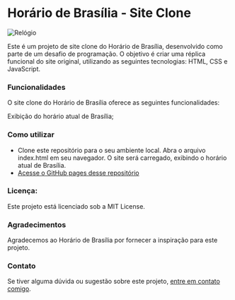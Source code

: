 # Horário de Brasília - Site Clone

![Relógio](https://cdn.leonardo.ai/users/48bbf657-f3bb-45dc-8d93-bfdaf18086fd/generations/773647d7-7cd6-4bdd-8794-b32f194cfa39/DreamShaper_v7_clock_Brazil_cyberpunk_tech_ultra_HD_3.jpg)

Este é um projeto de site clone do Horário de Brasília, desenvolvido como parte de um desafio de programação. O objetivo é criar uma réplica funcional do site original, utilizando as seguintes tecnologias: HTML, CSS e JavaScript.

### Funcionalidades<br>
O site clone do Horário de Brasília oferece as seguintes funcionalidades:

Exibição do horário atual de Brasília;

### Como utilizar
- Clone este repositório para o seu ambiente local.
Abra o arquivo index.html em seu navegador.
O site será carregado, exibindo o horário atual de Brasília.
- <a href="https://possomato.github.io/HorarioDeBrasilia/" target="_blank">Acesse o GitHub pages desse repositório<a>

### Licença:<br>
Este projeto está licenciado sob a MIT License.

### Agradecimentos
Agradecemos ao Horário de Brasília por fornecer a inspiração para este projeto.

### Contato
Se tiver alguma dúvida ou sugestão sobre este projeto, <a href="https://possomato.github.io/portfolio/" target="_blank">entre em contato comigo</a>.
